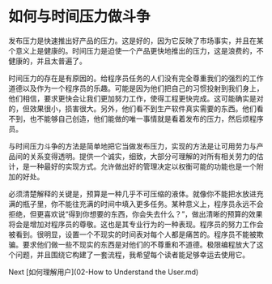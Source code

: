 # 如何与时间压力做斗争
[//]: # (Version:1.0.0)
发布压力是快速推出好产品的压力。这是好的，因为它反映了市场事实，并且在某个意义上是健康的。时间压力是迫使一个产品更快地推出的压力，这是浪费的，不健康的，并且太普遍了。

时间压力的存在是有原因的。给程序员任务的人们没有完全尊重我们的强烈的工作道德以及作为一个程序员的乐趣。可能是因为他们把自己的习惯投射到我们身上，他们相信，要求更快会让我们更加努力工作，使得工程更快完成。这可能确实是对的，但效果很小，损害很大。另外，他们看不到生产软件真实需要的东西。他们看不到，也不能够自己创造，他们能做的唯一事情就是看着发布的压力，然后烦程序员。

与时间压力斗争的方法是简单地把它当做发布压力，实现的方法是让可用劳力与产品间的关系变得透明。提供一个诚实，细致，大部分可理解的对所有相关劳力的估计，是一种最好的实现方式。允许做出好的管理决定以权衡可能的功能也是一个附加的好处。

必须清楚解释的关键是，预算是一种几乎不可压缩的液体。就像你不能把水放进充满的瓶子里，你不能往充满的时间中填入更多任务。某种意义上，程序员永远不会拒绝，但更喜欢说“得到你想要的东西，你会失去什么？”，做出清晰的预算的效果将会是增加对程序员的尊敬。这也是其专业行为的一种表现。程序员的努力工作会被看到。很明显，设置一个不现实的时间表对每个人都是痛苦的。程序员不能被欺骗。要求他们做一些不现实的东西是对他们的不尊重和不道德。极限编程放大了这个问题，并且围绕它构建了一套流程，我希望每个读者能足够幸运去使用它。

Next [如何理解用户](02-How to Understand the User.md)
